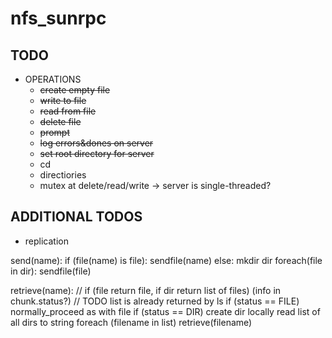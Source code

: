 # nfs_sunrpc

## TODO
 - OPERATIONS
   - ~~create empty file~~
   - ~~write to file~~
   - ~~read from file~~
   - ~~delete file~~
   - ~~prompt~~
   - ~~log errors&dones on server~~
   - ~~set root directory for server~~
   - cd
   - directiories
   - mutex at delete/read/write -> server is single-threaded?

## ADDITIONAL TODOS
 - replication

send(name):
  if (file(name) is file):
    sendfile(name)
  else:
    mkdir dir
    foreach(file in dir):
      sendfile(file)

retrieve(name):
  // if (file return file, if dir return list of files) (info in chunk.status?)
  // TODO list is already returned by ls
  if (status == FILE)
    normally_proceed as with file
  if (status == DIR)
    create dir locally
    read list of all dirs to string
    foreach (filename in list)
      retrieve(filename)
